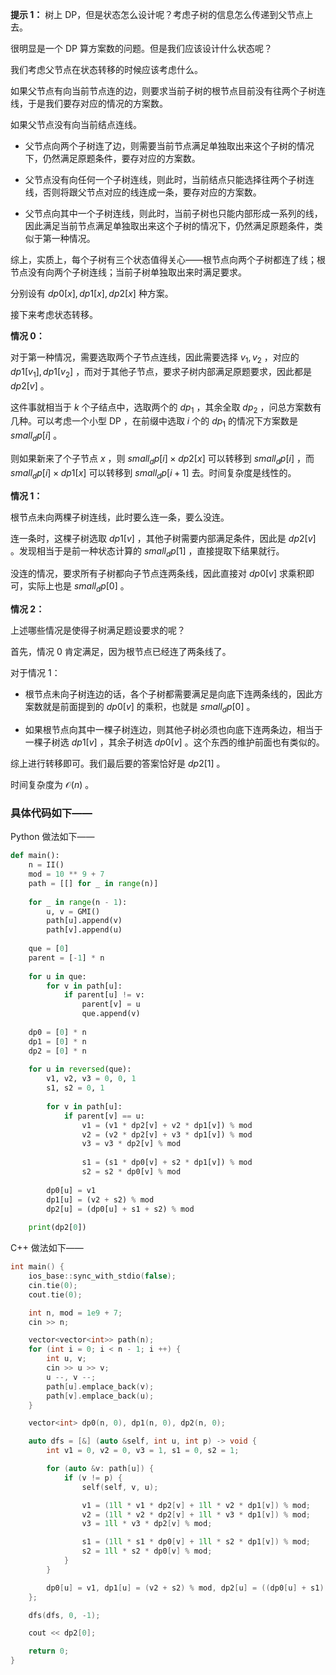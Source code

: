 **提示 1：** 树上 DP，但是状态怎么设计呢？考虑子树的信息怎么传递到父节点上去。

很明显是一个 DP 算方案数的问题。但是我们应该设计什么状态呢？

我们考虑父节点在状态转移的时候应该考虑什么。

如果父节点有向当前节点连的边，则要求当前子树的根节点目前没有往两个子树连线，于是我们要存对应的情况的方案数。

如果父节点没有向当前结点连线。

- 父节点向两个子树连了边，则需要当前节点满足单独取出来这个子树的情况下，仍然满足原题条件，要存对应的方案数。

- 父节点没有向任何一个子树连线，则此时，当前结点只能选择往两个子树连线，否则将跟父节点对应的线连成一条，要存对应的方案数。

- 父节点向其中一个子树连线，则此时，当前子树也只能内部形成一系列的线，因此满足当前节点满足单独取出来这个子树的情况下，仍然满足原题条件，类似于第一种情况。

综上，实质上，每个子树有三个状态值得关心——根节点向两个子树都连了线；根节点没有向两个子树连线；当前子树单独取出来时满足要求。

分别设有 $dp0[x],dp1[x],dp2[x]$ 种方案。

接下来考虑状态转移。

**情况 0：**

对于第一种情况，需要选取两个子节点连线，因此需要选择 $v_1,v_2$ ，对应的 $dp1[v_1],dp1[v_2]$ ，而对于其他子节点，要求子树内部满足原题要求，因此都是 $dp2[v]$ 。

这件事就相当于 $k$ 个子结点中，选取两个的 $dp_1$ ，其余全取 $dp_2$ ，问总方案数有几种。可以考虑一个小型 DP ，在前缀中选取 $i$ 个的 $dp_1$ 的情况下方案数是 $small_dp[i]$ 。

则如果新来了个子节点 $x$ ，则 $small_dp[i]\times dp2[x]$ 可以转移到 $small_dp[i]$ ，而 $small_dp[i]\times dp1[x]$ 可以转移到 $small_dp[i+1]$ 去。时间复杂度是线性的。

**情况 1：**

根节点未向两棵子树连线，此时要么连一条，要么没连。

连一条时，这棵子树选取 $dp1[v]$ ，其他子树需要内部满足条件，因此是 $dp2[v]$ 。发现相当于是前一种状态计算的 $small_dp[1]$ ，直接提取下结果就行。

没连的情况，要求所有子树都向子节点连两条线，因此直接对 $dp0[v]$ 求乘积即可，实际上也是 $small_dp[0]$ 。

**情况 2：**

上述哪些情况是使得子树满足题设要求的呢？

首先，情况 0 肯定满足，因为根节点已经连了两条线了。

对于情况 1：

- 根节点未向子树连边的话，各个子树都需要满足是向底下连两条线的，因此方案数就是前面提到的 $dp0[v]$ 的乘积，也就是 $small_dp[0]$ 。

- 如果根节点向其中一棵子树连边，则其他子树必须也向底下连两条边，相当于一棵子树选 $dp1[v]$ ，其余子树选 $dp0[v]$ 。这个东西的维护前面也有类似的。

综上进行转移即可。我们最后要的答案恰好是 $dp2[1]$ 。

时间复杂度为 $\mathcal{O}(n)$ 。

### 具体代码如下——

Python 做法如下——

```Python []
def main():
    n = II()
    mod = 10 ** 9 + 7
    path = [[] for _ in range(n)]
    
    for _ in range(n - 1):
        u, v = GMI()
        path[u].append(v)
        path[v].append(u)
    
    que = [0]
    parent = [-1] * n
    
    for u in que:
        for v in path[u]:
            if parent[u] != v:
                parent[v] = u
                que.append(v)
    
    dp0 = [0] * n
    dp1 = [0] * n
    dp2 = [0] * n
    
    for u in reversed(que):
        v1, v2, v3 = 0, 0, 1
        s1, s2 = 0, 1
        
        for v in path[u]:
            if parent[v] == u:
                v1 = (v1 * dp2[v] + v2 * dp1[v]) % mod
                v2 = (v2 * dp2[v] + v3 * dp1[v]) % mod
                v3 = v3 * dp2[v] % mod
                
                s1 = (s1 * dp0[v] + s2 * dp1[v]) % mod
                s2 = s2 * dp0[v] % mod
        
        dp0[u] = v1
        dp1[u] = (v2 + s2) % mod
        dp2[u] = (dp0[u] + s1 + s2) % mod
    
    print(dp2[0])
```

C++ 做法如下——

```cpp []
int main() {
    ios_base::sync_with_stdio(false);
    cin.tie(0);
    cout.tie(0);

    int n, mod = 1e9 + 7;
    cin >> n;

    vector<vector<int>> path(n);
    for (int i = 0; i < n - 1; i ++) {
        int u, v;
        cin >> u >> v;
        u --, v --;
        path[u].emplace_back(v);
        path[v].emplace_back(u);
    }

    vector<int> dp0(n, 0), dp1(n, 0), dp2(n, 0);

    auto dfs = [&] (auto &self, int u, int p) -> void {
        int v1 = 0, v2 = 0, v3 = 1, s1 = 0, s2 = 1;

        for (auto &v: path[u]) {
            if (v != p) {
                self(self, v, u);

                v1 = (1ll * v1 * dp2[v] + 1ll * v2 * dp1[v]) % mod;
                v2 = (1ll * v2 * dp2[v] + 1ll * v3 * dp1[v]) % mod;
                v3 = 1ll * v3 * dp2[v] % mod;

                s1 = (1ll * s1 * dp0[v] + 1ll * s2 * dp1[v]) % mod;
                s2 = 1ll * s2 * dp0[v] % mod;
            }
        }

        dp0[u] = v1, dp1[u] = (v2 + s2) % mod, dp2[u] = ((dp0[u] + s1) % mod + s2) % mod;
    };

    dfs(dfs, 0, -1);

    cout << dp2[0];

    return 0;
}
```